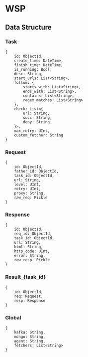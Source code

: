 WSP
===

Data Structure
---

### Task

```
{
	id: ObjectId,
	create_time: DateTime,
	finish_time: DateTime,
	is_running: Bool,
	desc: String,
	start_urls: List<String>,
	follow: {
		starts_with: List<String>,
		ends_with: List<String>,
		contains: List<String>,
		regex_matches: List<String>
	},
	check: List<{
		url: String,
		succ: String,
		deny: String
	}>,
	max_retry: UInt,
	custom_fetcher: String
}
```

### Request

```
{
	id: ObjectId,
	father_id: ObjectId,
	task_id: ObjectId,
	url: String,
	level: UInt,
	retry: UInt,
	proxy: String,
	raw_req: Pickle
}
```

### Response

```
{
	id: ObjectId,
	req_id: ObjectId,	
	task_id: ObjectId,
	url: String,
	html: String,
	http_code: UInt,
	error: String,
	raw_resp: Pickle
}
```

### Result_{task_id}

```
{
	id: ObjectId,
	req: Request,
	resp: Response
}
```

### Global

```
{
	kafka: String,
	mongo: String,
	agent: String,
	fetchers: List<String>
}
```
